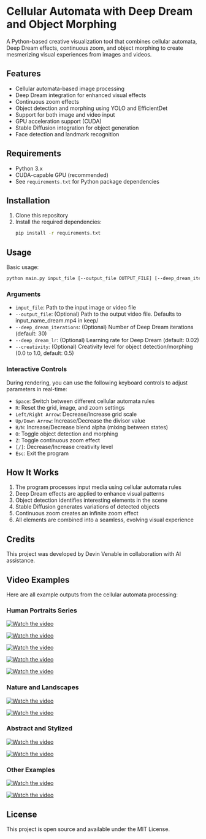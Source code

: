 # Cellular Automata with Deep Dream and Object Morphing

A Python-based creative visualization tool that combines cellular automata, Deep Dream effects, continuous zoom, and object morphing to create mesmerizing visual experiences from images and videos.

## Features

- Cellular automata-based image processing
- Deep Dream integration for enhanced visual effects
- Continuous zoom effects
- Object detection and morphing using YOLO and EfficientDet
- Support for both image and video input
- GPU acceleration support (CUDA)
- Stable Diffusion integration for object generation
- Face detection and landmark recognition

## Requirements

- Python 3.x
- CUDA-capable GPU (recommended)
- See `requirements.txt` for Python package dependencies

## Installation

1. Clone this repository
2. Install the required dependencies:
   ```bash
   pip install -r requirements.txt
   ```

## Usage

Basic usage:
```bash
python main.py input_file [--output_file OUTPUT_FILE] [--deep_dream_iterations ITERATIONS] [--deep_dream_lr LEARNING_RATE] [--creativity CREATIVITY_LEVEL]
```

### Arguments

- `input_file`: Path to the input image or video file
- `--output_file`: (Optional) Path to the output video file. Defaults to input_name_dream.mp4 in keep/
- `--deep_dream_iterations`: (Optional) Number of Deep Dream iterations (default: 30)
- `--deep_dream_lr`: (Optional) Learning rate for Deep Dream (default: 0.02)
- `--creativity`: (Optional) Creativity level for object detection/morphing (0.0 to 1.0, default: 0.5)

### Interactive Controls

During rendering, you can use the following keyboard controls to adjust parameters in real-time:

- `Space`: Switch between different cellular automata rules
- `R`: Reset the grid, image, and zoom settings
- `Left/Right Arrow`: Decrease/Increase grid scale
- `Up/Down Arrow`: Increase/Decrease the divisor value
- `B/N`: Increase/Decrease blend alpha (mixing between states)
- `O`: Toggle object detection and morphing
- `Z`: Toggle continuous zoom effect
- `[/]`: Decrease/Increase creativity level
- `Esc`: Exit the program

## How It Works

1. The program processes input media using cellular automata rules
2. Deep Dream effects are applied to enhance visual patterns
3. Object detection identifies interesting elements in the scene
4. Stable Diffusion generates variations of detected objects
5. Continuous zoom creates an infinite zoom effect
6. All elements are combined into a seamless, evolving visual experience

## Credits

This project was developed by Devin Venable in collaboration with AI assistance.

## Video Examples

Here are all example outputs from the cellular automata processing:

### Human Portraits Series
[![Watch the video](https://cellular-automata-videos.s3.amazonaws.com/human_24_dream_thumb.jpg)](https://cellular-automata-videos.s3.amazonaws.com/human_24_dream.mp4)

[![Watch the video](https://cellular-automata-videos.s3.amazonaws.com/human_26_dream_thumb.jpg)](https://cellular-automata-videos.s3.amazonaws.com/human_26_dream.mp4)

[![Watch the video](https://cellular-automata-videos.s3.amazonaws.com/human_28_dream_thumb.jpg)](https://cellular-automata-videos.s3.amazonaws.com/human_28_dream.mp4)

[![Watch the video](https://cellular-automata-videos.s3.amazonaws.com/human_29_dream_thumb.jpg)](https://cellular-automata-videos.s3.amazonaws.com/human_29_dream.mp4)

[![Watch the video](https://cellular-automata-videos.s3.amazonaws.com/human_9_dream_thumb.jpg)](https://cellular-automata-videos.s3.amazonaws.com/human_9_dream.mp4)

### Nature and Landscapes
[![Watch the video](https://cellular-automata-videos.s3.amazonaws.com/flower_5_dream_thumb.jpg)](https://cellular-automata-videos.s3.amazonaws.com/flower_5_dream.mp4)

[![Watch the video](https://cellular-automata-videos.s3.amazonaws.com/leaves_thumb.jpg)](https://cellular-automata-videos.s3.amazonaws.com/leaves.mp4)

### Abstract and Stylized
[![Watch the video](https://cellular-automata-videos.s3.amazonaws.com/style_15_dream_thumb.jpg)](https://cellular-automata-videos.s3.amazonaws.com/style_15_dream.mp4)

[![Watch the video](https://cellular-automata-videos.s3.amazonaws.com/style_24_dream_thumb.jpg)](https://cellular-automata-videos.s3.amazonaws.com/style_24_dream.mp4)

### Other Examples
[![Watch the video](https://cellular-automata-videos.s3.amazonaws.com/one_thumb.jpg)](https://cellular-automata-videos.s3.amazonaws.com/one.mp4)

[![Watch the video](https://cellular-automata-videos.s3.amazonaws.com/UK_NewYork_US_Header_dream_thumb.jpg)](https://cellular-automata-videos.s3.amazonaws.com/UK_NewYork_US_Header_dream.mp4)

## License

This project is open source and available under the MIT License.
